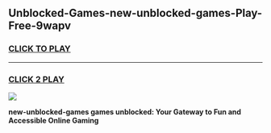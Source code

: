 
## Unblocked-Games-new-unblocked-games-Play-Free-9wapv
<h3>
<a href="https://premium76.site?title=new-unblocked-games&ref=24M">CLICK TO PLAY</a></h3>
<hr>

<h3>
<a href="https://premium76.site?title=new-unblocked-games&ref=24M">CLICK 2 PLAY</a>
  
</h3>

<a href="https://premium76.site?title=new-unblocked-games&ref=24M"><img src="https://clearcache.store/games.png"></a>


**new-unblocked-games games unblocked: Your Gateway to Fun and Accessible Online Gaming**
